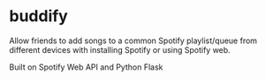 # buddify
Allow friends to add songs to a common Spotify playlist/queue from different devices with installing Spotify or using Spotify web.

Built on Spotify Web API and Python Flask
